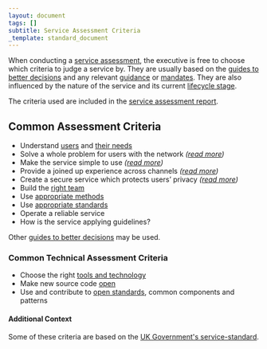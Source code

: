 ```yaml
---
layout: document
tags: []
subtitle: Service Assessment Criteria
_template: standard_document
---
```


When conducting a [service assessment](/assessments), the executive is free to choose which criteria to judge a service by. They are usually based on the [guides to better decisions](/doctrine) and any relevant [guidance](/executive/#consider-publish-and-endorse-guidance) or [mandates](/executive/#issue-mandates-to-manipulate-the-service-network). They are also influenced by the nature of the service and its current [lifecycle stage](/lifecycle).

The criteria used are included in the [service assessment report](/service-assessment-report).

## Common Assessment Criteria

* Understand [users](/doctrine/#do-we-know-our-users) and [their needs](https://stevepurkis-pf.github.io/user-needs)
* Solve a whole problem for users with the network _(_[_read more_](https://www.gov.uk/service-manual/service-standard/point-2-solve-a-whole-problem)_)_
* Make the service simple to use _(_[_read more_](https://www.gov.uk/service-manual/service-standard/point-4-make-the-service-simple-to-use)_)_
* Provide a joined up experience across channels _(_[_read more_](https://www.gov.uk/service-manual/service-standard/point-3-join-up-across-channels)_)_
* Create a secure service which protects users’ privacy _(_[_read more_](https://www.gov.uk/service-manual/service-standard/point-9-create-a-secure-service)_)_
* Build the [right team](/doctrine/#structure)
* Use [appropriate methods](/doctrine/#do-we-use-appropriate-methods-in-the-appropriate-places)
* Use [appropriate standards](/doctrine/#do-we-use-appropriate-standards)
* Operate a reliable service
* How is the service applying guidelines?

Other [guides to better decisions](/doctrine) may be used.

### Common Technical Assessment Criteria

* Choose the right [tools and technology](/doctrine/#do-we-use-the-appropriate-tools)
* Make new source code [open](/doctrine/#do-we-have-a-natural-bias-towards-transparency-and-openness)
* Use and contribute to [open standards](/doctrine/#do-we-use-appropriate-standards), common components and patterns

#### Additional Context

Some of these criteria are based on the [UK Government's service-standard](https://www.gov.uk/service-manual/service-standard "Service Standard").
